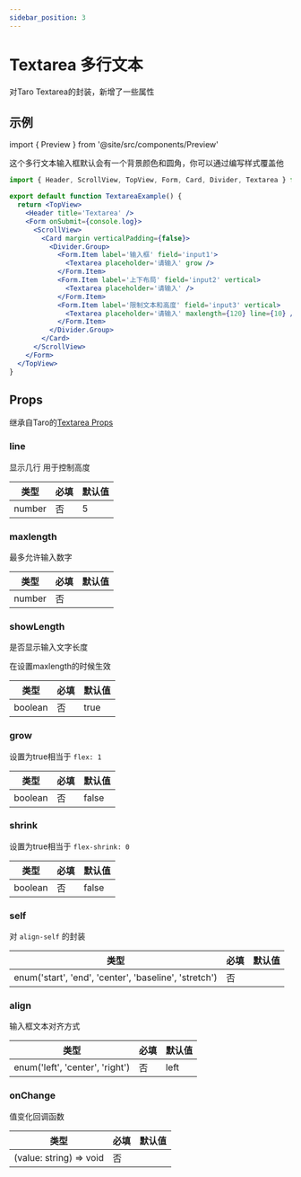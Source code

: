 ```yaml
---
sidebar_position: 3
---
```


# Textarea 多行文本

对Taro Textarea的封装，新增了一些属性

## 示例

import { Preview } from '@site/src/components/Preview'

<Preview name='Textarea' />

这个多行文本输入框默认会有一个背景颜色和圆角，你可以通过编写样式覆盖他

```jsx
import { Header, ScrollView, TopView, Form, Card, Divider, Textarea } from '@/duxuiExample'

export default function TextareaExample() {
  return <TopView>
    <Header title='Textarea' />
    <Form onSubmit={console.log}>
      <ScrollView>
        <Card margin verticalPadding={false}>
          <Divider.Group>
            <Form.Item label='输入框' field='input1'>
              <Textarea placeholder='请输入' grow />
            </Form.Item>
            <Form.Item label='上下布局' field='input2' vertical>
              <Textarea placeholder='请输入' />
            </Form.Item>
            <Form.Item label='限制文本和高度' field='input3' vertical>
              <Textarea placeholder='请输入' maxlength={120} line={10} />
            </Form.Item>
          </Divider.Group>
        </Card>
      </ScrollView>
    </Form>
  </TopView>
}
```

## Props

继承自Taro的[Textarea Props](https://nervjs.github.io/taro-docs/docs/components/forms/textarea)

### line

显示几行 用于控制高度

| 类型 | 必填 | 默认值 |
| ---- | -------- | ------- |
| number | 否 | 5 |

### maxlength

最多允许输入数字

| 类型 | 必填 | 默认值 |
| ---- | -------- | ------- |
| number | 否 |  |

### showLength

是否显示输入文字长度

在设置maxlength的时候生效

| 类型 | 必填 | 默认值 |
| ---- | -------- | ------- |
| boolean | 否 | true |

### grow

设置为true相当于 `flex: 1`

| 类型 | 必填 | 默认值 |
| ---- | -------- | ------- |
| boolean | 否 | false |

### shrink

设置为true相当于 `flex-shrink: 0`

| 类型 | 必填 | 默认值 |
| ---- | -------- | ------- |
| boolean | 否 | false |

### self

对 `align-self` 的封装

| 类型 | 必填 | 默认值 |
| ---- | -------- | ------- |
| enum('start', 'end', 'center', 'baseline', 'stretch') | 否 |  |

### align

输入框文本对齐方式

| 类型 | 必填 | 默认值 |
| ---- | -------- | ------- |
| enum('left', 'center', 'right') | 否 | left |

### onChange

值变化回调函数

| 类型 | 必填 | 默认值 |
| ---- | -------- | ------- |
| (value: string) => void | 否 |  |
